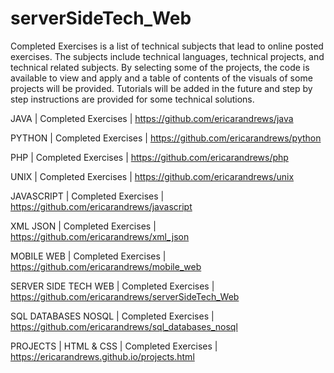 # serverSideTech_Web
Completed Exercises is a list of technical subjects that lead to online posted exercises. The subjects include technical languages, technical projects, and technical related subjects. By selecting some of the projects, the code is available to view and apply and a table of contents of the visuals of some projects will be provided. Tutorials will be added in the future and step by step instructions are provided for some technical solutions.

JAVA | Completed Exercises | https://github.com/ericarandrews/java

PYTHON | Completed Exercises | https://github.com/ericarandrews/python

PHP | Completed Exercises | https://github.com/ericarandrews/php

UNIX | Completed Exercises | https://github.com/ericarandrews/unix

JAVASCRIPT | Completed Exercises | https://github.com/ericarandrews/javascript

XML JSON | Completed Exercises | https://github.com/ericarandrews/xml_json

MOBILE WEB | Completed Exercises | https://github.com/ericarandrews/mobile_web

SERVER SIDE TECH WEB | Completed Exercises | https://github.com/ericarandrews/serverSideTech_Web

SQL DATABASES NOSQL | Completed Exercises | https://github.com/ericarandrews/sql_databases_nosql

PROJECTS | HTML & CSS | Completed Exercises | https://ericarandrews.github.io/projects.html
